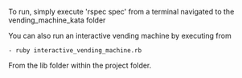 To run, simply execute 'rspec spec' from a terminal navigated to the vending_machine_kata folder

You can also run an interactive vending machine by executing from

    - ruby interactive_vending_machine.rb

From the lib folder within the project folder.
